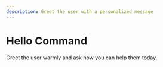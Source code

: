 ```yaml
---
description: Greet the user with a personalized message
---
```


# Hello Command

Greet the user warmly and ask how you can help them today.
